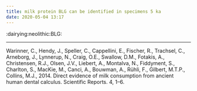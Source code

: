 ```yaml
---
title: milk protein BLG can be identified in specimens 5 ka
date: 2020-05-04 13:17
---
```


:dairying:neolithic:BLG:


---
Warinner, C., Hendy, J., Speller, C., Cappellini, E., Fischer, R., Trachsel, C., Arneborg, J., Lynnerup, N., Craig, O.E., Swallow, D.M., Fotakis, A., Christensen, R.J., Olsen, J.V., Liebert, A., Montalva, N., Fiddyment, S., Charlton, S., MacKie, M., Canci, A., Bouwman, A., Rühli, F., Gilbert, M.T.P., Collins, M.J., 2014. Direct evidence of milk consumption from ancient human dental calculus. Scientific Reports. 4, 1–6.
